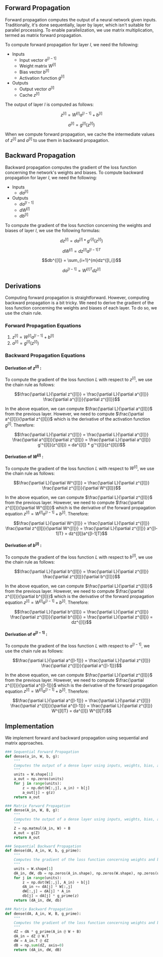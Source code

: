 ## Forward Propagation
Forward propagation computes the output of a neural network given inputs. Traditionally, it's done sequentially, layer by layer, which isn't suitable for parallel processing. To enable parallelization, we use matrix multiplication, termed as matrix forward propagation.

To compute forward propagation for layer $l$, we need the following:

- Inputs
    - Input vector $a^{[l-1]}$
    - Weight matrix $W^{[l]}$
    - Bias vector $b^{[l]}$
    - Activation function $g^{[l]}$
- Outputs
    - Output vector $a^{[l]}$
    - Cache $z^{[l]}$

The output of layer $l$ is computed as follows:

$$z^{[l]} = W^{[l]}a^{[l-1]} + b^{[l]}$$

$$a^{[l]} = g^{[l]}(z^{[l]})$$

When we compute forward propagation, we cache the intermediate values of $z^{[l]}$ and $a^{[l]}$ to use them in backward propagation.

## Backward Propagation
Backward propagation computes the gradient of the loss function concerning the network's weights and biases. To compute backward propagation for layer $l$, we need the following:

- Inputs
    - $da^{[l]}$
- Outputs
    - $da^{[l-1]}$
    - $dW^{[l]}$
    - $db^{[l]}$

To compute the gradient of the loss function concerning the weights and biases of layer $l$, we use the following formulas:

$$dz^{[l]} = da^{[l]} * g'^{[l]}(z^{[l]})$$

$$dW^{[l]} = dz^{[l]}a^{[l-1]T}$$

$$db^{[l]} = \sum_{i=1}^{m}dz^{[l_i]}$$

$$da^{[l-1]} = W^{[l]T}dz^{[l]}$$

## Derivations
Computing forward propagation is straightforward. However, computing backward propagation is a bit tricky. We need to derive the gradient of the loss function concerning the weights and biases of each layer. To do so, we use the chain rule.

### Forward Propagation Equations
1. $z^{[l]} = W^{[l]}a^{[l-1]} + b^{[l]}$
2. $a^{[l]} = g^{[l]}(z^{[l]})$

### Backward Propagation Equations
#### Derivation of $z^{[l]}$ :
To compute the gradient of the loss function $L$ with respect to $z^{[l]}$, we use the chain rule as follows:

$$\frac{\partial L}{\partial z^{[l]}} = \frac{\partial L}{\partial a^{[l]}} \frac{\partial a^{[l]}}{\partial z^{[l]}}$$

In the above equation, we can compute $\frac{\partial L}{\partial a^{[l]}}$ from the previous layer. However, we need to compute $\frac{\partial a^{[l]}}{\partial z^{[l]}}$ which is the derivative of the activation function $g^{[l]}$. Therefore:

$$\frac{\partial L}{\partial z^{[l]}} = \frac{\partial L}{\partial a^{[l]}} \frac{\partial a^{[l]}}{\partial z^{[l]}} = \frac{\partial L}{\partial a^{[l]}} g'^{[l]}(z^{[l]}) = da^{[l]} * g'^{[l]}(z^{[l]})$$

#### Derivation of $W^{[l]}$ :
To compute the gradient of the loss function $L$ with respect to $W^{[l]}$, we use the chain rule as follows:

$$\frac{\partial L}{\partial W^{[l]}} = \frac{\partial L}{\partial z^{[l]}} \frac{\partial z^{[l]}}{\partial W^{[l]}}$$

In the above equation, we can compute $\frac{\partial L}{\partial z^{[l]}}$ from the previous layer. However, we need to compute $\frac{\partial z^{[l]}}{\partial W^{[l]}}$ which is the derivative of the forward propagation equation $z^{[l]} = W^{[l]}a^{[l-1]} + b^{[l]}$. Therefore:

$$\frac{\partial L}{\partial W^{[l]}} = \frac{\partial L}{\partial z^{[l]}} \frac{\partial z^{[l]}}{\partial W^{[l]}} = \frac{\partial L}{\partial z^{[l]}} a^{[l-1]T} = dz^{[l]}a^{[l-1]T}$$

#### Derivation of $b^{[l]}$ :
To compute the gradient of the loss function $L$ with respect to $b^{[l]}$, we use the chain rule as follows:

$$\frac{\partial L}{\partial b^{[l]}} = \frac{\partial L}{\partial z^{[l]}} \frac{\partial z^{[l]}}{\partial b^{[l]}}$$

In the above equation, we can compute $\frac{\partial L}{\partial z^{[l]}}$ from the previous layer. However, we need to compute $\frac{\partial z^{[l]}}{\partial b^{[l]}}$ which is the derivative of the forward propagation equation $z^{[l]} = W^{[l]}a^{[l-1]} + b^{[l]}$. Therefore:

$$\frac{\partial L}{\partial b^{[l]}} = \frac{\partial L}{\partial z^{[l]}} \frac{\partial z^{[l]}}{\partial b^{[l]}} = \frac{\partial L}{\partial z^{[l]}} = dz^{[l]}$$

#### Derivation of $a^{[l-1]}$ :
To compute the gradient of the loss function $L$ with respect to $a^{[l-1]}$, we use the chain rule as follows:

$$\frac{\partial L}{\partial a^{[l-1]}} = \frac{\partial L}{\partial z^{[l]}} \frac{\partial z^{[l]}}{\partial a^{[l-1]}}$$

In the above equation, we can compute $\frac{\partial L}{\partial z^{[l]}}$ from the previous layer. However, we need to compute $\frac{\partial z^{[l]}}{\partial a^{[l-1]}}$ which is the derivative of the forward propagation equation $z^{[l]} = W^{[l]}a^{[l-1]} + b^{[l]}$. Therefore:

$$\frac{\partial L}{\partial a^{[l-1]}} = \frac{\partial L}{\partial z^{[l]}} \frac{\partial z^{[l]}}{\partial a^{[l-1]}} = \frac{\partial L}{\partial z^{[l]}} W^{[l]T} = da^{[l]} W^{[l]T}$$

## Implementation
We implement forward and backward propagation using sequential and matrix approaches.

```python
### Sequential Forward Propagation
def dense(a_in, W, b, g):
    """
    Computes the output of a dense layer using inputs, weights, bias, and activation function.
    """
    units = W.shape[1]
    a_out = np.zeros(units)
    for j in range(units):
        z = np.dot(W[:,j], a_in) + b[j]
        a_out[j] = g(z)
    return a_out

### Matrix Forward Propagation
def dense(A_in, W, B, g):
    """
    Computes the output of a dense layer using inputs, weights, bias, and activation function.
    """
    Z = np.matmul(A_in, W) + B
    A_out = g(Z)
    return A_out
```

```python
### Sequential Backward Propagation
def dense(dA, A_in, W, b, g_prime):
    """
    Computes the gradient of the loss function concerning weights and biases of a dense layer.
    """
    units = W.shape[1]
    dA_in, dW, db = np.zeros(A_in.shape), np.zeros(W.shape), np.zeros(units)
    for j in range(units):
        z = np.dot(W[:,j], A_in) + b[j]
        dA_in += dA[j] * W[:,j]
        dW[:,j] = dA[j] * A_in
        db[j] = dA[j] * g_prime(z)
    return (dA_in, dW, db)

### Matrix Backward Propagation
def dense(dA, A_in, W, B, g_prime):
    """
    Computes the gradient of the loss function concerning weights and biases of a dense layer.
    """
    dZ = dA * g_prime(A_in @ W + B)
    dA_in = dZ @ W.T
    dW = A_in.T @ dZ
    dB = np.sum(dZ, axis=0)
    return (dA_in, dW, dB)
```